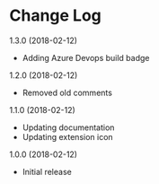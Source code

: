 # Change Log

1.3.0 (2018-02-12)

- Adding Azure Devops build badge

1.2.0 (2018-02-12)

- Removed old comments

1.1.0 (2018-02-12)

- Updating documentation
- Updating extension icon

1.0.0 (2018-02-12)

- Initial release